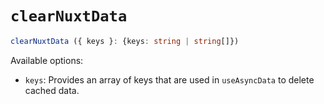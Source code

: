 # `clearNuxtData`

```ts
clearNuxtData ({ keys }: {keys: string | string[]})
```

Available options:

* `keys`: Provides an array of keys that are used in `useAsyncData` to delete cached data.
